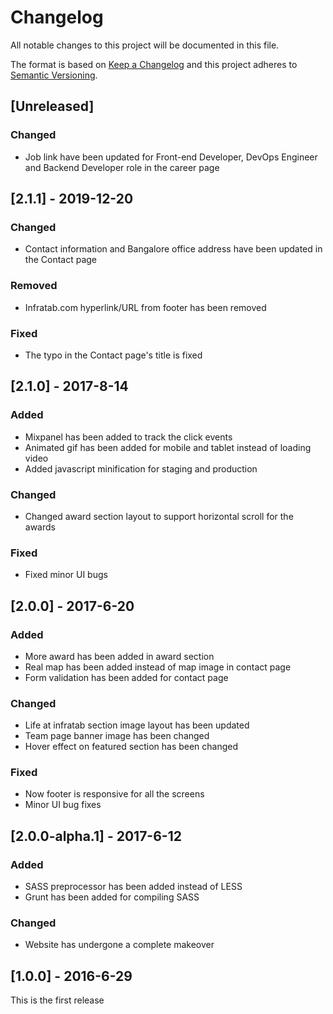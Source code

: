 # Changelog
All notable changes to this project will be documented in this file.

The format is based on [Keep a Changelog](http://keepachangelog.com/) and this project adheres to [Semantic Versioning](http://semver.org/).

## [Unreleased]
### Changed
- Job link have been updated for Front-end Developer, DevOps Engineer and Backend Developer role in the career page

## [2.1.1] - 2019-12-20
### Changed
- Contact information and Bangalore office address have been updated in the Contact page

### Removed
- Infratab.com hyperlink/URL from footer has been removed

### Fixed
- The typo in the Contact page's title is fixed

## [2.1.0] - 2017-8-14
### Added
- Mixpanel has been added to track the click events
- Animated gif has been added for mobile and tablet instead of loading video
- Added javascript minification for staging and production

### Changed
- Changed award section layout to support horizontal scroll for the awards

### Fixed
- Fixed minor UI bugs

## [2.0.0] - 2017-6-20
### Added
- More award has been added in award section
- Real map has been added instead of map image in contact page
- Form validation has been added for contact page

### Changed
- Life at infratab section image layout has been updated
- Team page banner image has been changed
- Hover effect on featured section has been changed

### Fixed
- Now footer is responsive for all the screens
- Minor UI bug fixes


## [2.0.0-alpha.1] - 2017-6-12
### Added
- SASS preprocessor has been added instead of LESS
- Grunt has been added for compiling SASS

### Changed
- Website has undergone a complete makeover


## [1.0.0] - 2016-6-29
This is the first release
